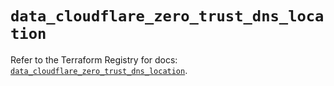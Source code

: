 # `data_cloudflare_zero_trust_dns_location`

Refer to the Terraform Registry for docs: [`data_cloudflare_zero_trust_dns_location`](https://registry.terraform.io/providers/cloudflare/cloudflare/5.5.0/docs/data-sources/zero_trust_dns_location).
